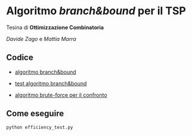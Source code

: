 # Algoritmo *branch&bound* per il TSP
Tesina di **Ottimizzazione Combinatoria**

*Davide Zago* e *Mattia Marra*

## Codice
- [algoritmo branch&bound](branchbound.py)
- [test algoritmo branch&bound](efficiency_test.py)

- [algoritmo brute-force per il confronto](bruteforce.py)

## Come eseguire
```shell
python efficiency_test.py
```
